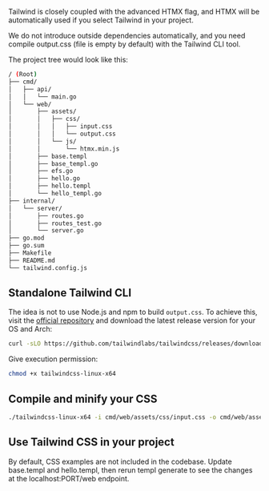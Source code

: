 Tailwind is closely coupled with the advanced HTMX flag, and HTMX will be automatically used if you select Tailwind in your project.

We do not introduce outside dependencies automatically, and you need compile output.css (file is empty by default) with the Tailwind CLI tool.

The project tree would look like this:
```bash
/ (Root)
├── cmd/
│   ├── api/
│   │   └── main.go
│   └── web/
│       ├── assets/
│       │   ├── css/
│       │   │   ├── input.css
│       │   │   └── output.css
│       │   └── js/
│       │       └── htmx.min.js
│       ├── base.templ
│       ├── base_templ.go
│       ├── efs.go
│       ├── hello.go
│       ├── hello.templ
│       └── hello_templ.go
├── internal/
│   └── server/
│       ├── routes.go
│       ├── routes_test.go 
│       └── server.go
├── go.mod
├── go.sum
├── Makefile
├── README.md
└── tailwind.config.js
```

## Standalone Tailwind CLI

The idea is not to use Node.js and npm to build `output.css`. To achieve this, visit the [official repository](https://github.com/tailwindlabs/tailwindcss/releases/latest) and download the latest release version for your OS and Arch:

```bash
curl -sLO https://github.com/tailwindlabs/tailwindcss/releases/download/v3.4.4/tailwindcss-linux-x64
```

Give execution permission:

```bash
chmod +x tailwindcss-linux-x64
```

## Compile and minify your CSS

```bash
./tailwindcss-linux-x64 -i cmd/web/assets/css/input.css -o cmd/web/assets/css/output.css
```

## Use Tailwind CSS in your project

By default, CSS examples are not included in the codebase.
Update base.templ and hello.templ, then rerun templ generate to see the changes at the localhost:PORT/web endpoint.

